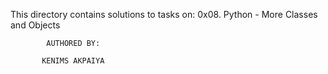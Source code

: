 This directory contains solutions to tasks on:
0x08. Python - More Classes and Objects
             
            AUTHORED BY:

           KENIMS AKPAIYA 
